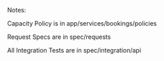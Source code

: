 Notes:

Capacity Policy is in app/services/bookings/policies

Request Specs are in spec/requests

All Integration Tests are in spec/integration/api
